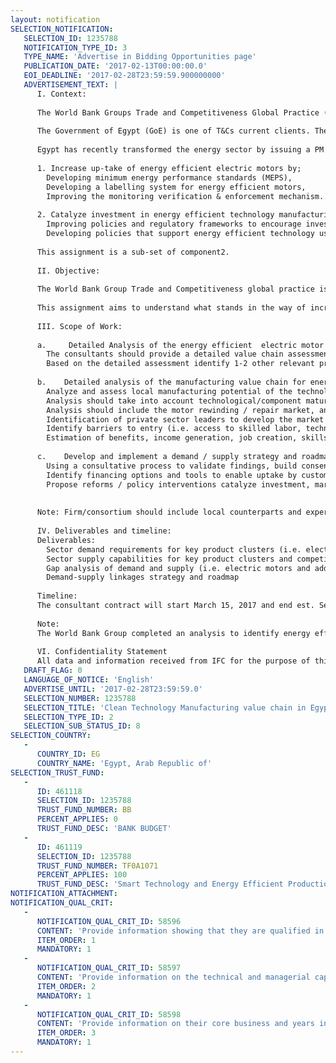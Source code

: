 ```yaml
---
layout: notification
SELECTION_NOTIFICATION: 
   SELECTION_ID: 1235788
   NOTIFICATION_TYPE_ID: 3
   TYPE_NAME: 'Advertise in Bidding Opportunities page'
   PUBLICATION_DATE: '2017-02-13T00:00:00.0'
   EOI_DEADLINE: '2017-02-28T23:59:59.900000000'
   ADVERTISEMENT_TEXT: |
      I. Context:
      
      The World Bank Groups Trade and Competitiveness Global Practice (T&C) provides a comprehensive array of solutions to support the efforts of client governments to boost trade and investment, to improve productivity and competitiveness at the national and industry levels, and to create a better environment in general for business operations. Operating under T&C, the Climate Efficient Industries (CEI) initiative aims to enhance the competitiveness of manufacturing firms through climate-friendly resource efficiency measures. The initiative works with client governments to implement policies and processes that are beneficial to firms, the economy, and climate change mitigation. The main focus of the initiative is on creating an enabling environment with interventions for energy, water and waste efficiency related policy and regulations, standards and labeling, and financial mechanisms through strategic dialogue platforms that engage various stakeholders.
      
      The Government of Egypt (GoE) is one of T&Cs current clients. The country has committed to improving and promoting energy efficiency driven by the energy security risks associated with the pressures from growing population and rising fuel demand on its finite fossil fuel supply. This shortage of traditional fuels poses a serious challenge to the industrial growth of Egypt. The industrial sector energy demand amounts to approximately one third of final energy production. Yet energy efficiency within industries is not adequately exploited due to high energy subsidies, the lack of an effective policy framework, weak environmental law enforcement, and the lack of availability of clean technologies in the local market, among other factors. 
      
      Egypt has recently transformed the energy sector by issuing a PM Decree in 2014 increasing electricity tariffs and phasing-out subsidies by 2019. Accordingly, the Ministry of Trade & Industry (MoTI) is implementing an energy efficiency program to lower the energy security risks for industries and improve their international competitiveness while encouraging growth in green manufacturing and services. MoTI has requested World Bank Group assistance on developing the regulatory and institutional structure and regulatory framework to support activities on industrial energy efficiency and get them started on high impact initiatives on standards and labeling for industrial equipment. The program focuses on 2 components:
      
      1. Increase up-take of energy efficient electric motors by;
      	Developing minimum energy performance standards (MEPS),
      	Developing a labelling system for energy efficient motors,
      	Improving the monitoring verification & enforcement mechanism.
      
      2. Catalyze investment in energy efficient technology manufacturing and increasing their availability and use by industries by;
      	Improving policies and regulatory frameworks to encourage investment in energy efficient technology manufacturing,
      	Developing policies that support energy efficient technology use by industries.
      
      This assignment is a sub-set of component2.
      
      II. Objective:
      
      The World Bank Group Trade and Competitiveness global practice is working with the Government of Egypt (GoE) to lower the risks for its industries, posed by energy shortages and future increases in energy costs, and improve their competitiveness.
      
      This assignment aims to understand what stands in the way of increasing linkages between energy efficient motors manufacturers, and local suppliers, and developing a strategy and implementation plan for embedding suppliers into the clean technology manufacturing supply chain.  The approach to the assignment is to include other related clean technology products which could benefit from similar local suppliers thereby increasing the demand side of the value chain (i.e. motors used in white goods and other equipment to be identified through the assignment). . The final deliverable should articulate the market potential in the Egyptian market for private sector investment, provide detailed analysis of the manufacturing value chain in Egypt. 
      
      III. Scope of Work:
      
      a.	 Detailed Analysis of the energy efficient  electric motor value chain and identify other related end products (i.e. white goods, pumps) which could benefit from similar component inputs in Egypt 
      	The consultants should provide a detailed value chain assessment of the motor value chain and its components in Egypt. 
      	Based on the detailed assessment identify 1-2 other relevant products (i.e. white goods, pumps) which could benefit for similar components, inputs, or services. The end products would be identified based on an agreed upon criteria and demand potential.
      
      b.	Detailed analysis of the manufacturing value chain for energy efficient electric motors and related technology identified and the potential for local manufacturing capacity to supply potential demand.
      	Analyze and assess local manufacturing potential of the technology in Egypt including metrics such as but not limited to: labor availability/cost, resource availability/cost, manufacturing ability, component demand, cost factors, risks, innovation capacity, payback period and others to be determined.
      	Analysis should take into account technological/component maturity, competition, upstream availability/reliability/quality, local industry ability / interest to adapt local production to supply components, among others factors.
      	Analysis should include the motor rewinding / repair market, and ability for them to adapt their practices / services to participate in energy efficient motor components market. 
      	Identification of private sector leaders to develop the market (throughout the value chain).
      	Identify barriers to entry (i.e. access to skilled labor, technological complexity, capital intensity, etc.) for manufacturers / component manufacturers and possible actions to unlock barriers and develop the market. 
      	Estimation of benefits, income generation, job creation, skills development etc.
      
      c.	Develop and implement a demand / supply strategy and roadmap for the development of local manufacturing capacity of energy efficient electric motor and related technology in Egypt
      	Using a consultative process to validate findings, build consensus, and ensure stakeholder buy-in to develop a roadmap with key milestones and actions. Roadmap should identify key actions to be carried out by the private sector, government, and other relevant actors to unlock the market in the short and medium to long term.
      	Identify financing options and tools to enable uptake by customers, including those tools which are not currently available in Egypt.
      	Propose reforms / policy interventions catalyze investment, market growth, and address consumer up-take barriers.  
      
      
      Note: Firm/consortium should include local counterparts and expertise for regular follow-up and implementation support.
      
      IV. Deliverables and timeline: 
      Deliverables:
      	Sector demand requirements for key product clusters (i.e. electric motors and additional related technologies)
      	Sector supply capabilities for key product clusters and competitive benchmarking (i.e. electric motors and additional related technologies)
      	Gap analysis of demand and supply (i.e. electric motors and additional related technologies)
      	Demand-supply linkages strategy and roadmap 
      
      Timeline:
      The consultant contract will start March 15, 2017 and end est. September 30 2017. 
      
      Note: 
      The World Bank Group completed an analysis to identify energy efficient technology with growing demand in Egypt and local manufacturing and / or component manufacturing potential. From that analysis several technologies were identified of which this assignment looks to follow-up on in depth.  If firms would like access to this report, they must sign a Non-Disclosure Agreement (NDA).
      
      VI. Confidentiality Statement
      All data and information received from IFC for the purpose of this assignment are to be treated confidentially and are only to be used in connection with the execution of these Terms of Reference. All intellectual property rights arising from the execution of these Terms of Reference are assigned to IFC. The contents of written materials obtained and used in this assignment may not be disclosed to any third parties without the expressed advance written authorization of the IFC.
   DRAFT_FLAG: 0
   LANGUAGE_OF_NOTICE: 'English'
   ADVERTISE_UNTIL: '2017-02-28T23:59:59.0'
   SELECTION_NUMBER: 1235788
   SELECTION_TITLE: 'Clean Technology Manufacturing value chain in Egypt'
   SELECTION_TYPE_ID: 2
   SELECTION_SUB_STATUS_ID: 8
SELECTION_COUNTRY: 
   - 
      COUNTRY_ID: EG
      COUNTRY_NAME: 'Egypt, Arab Republic of'
SELECTION_TRUST_FUND: 
   - 
      ID: 461118
      SELECTION_ID: 1235788
      TRUST_FUND_NUMBER: BB
      PERCENT_APPLIES: 0
      TRUST_FUND_DESC: 'BANK BUDGET'
   - 
      ID: 461119
      SELECTION_ID: 1235788
      TRUST_FUND_NUMBER: TF0A1071
      PERCENT_APPLIES: 100
      TRUST_FUND_DESC: 'Smart Technology and Energy Efficient Production (STEP)'
NOTIFICATION_ATTACHMENT: 
NOTIFICATION_QUAL_CRIT: 
   - 
      NOTIFICATION_QUAL_CRIT_ID: 58596
      CONTENT: 'Provide information showing that they are qualified in the field of the assignment.'
      ITEM_ORDER: 1
      MANDATORY: 1
   - 
      NOTIFICATION_QUAL_CRIT_ID: 58597
      CONTENT: 'Provide information on the technical and managerial capabilities of the firm.'
      ITEM_ORDER: 2
      MANDATORY: 1
   - 
      NOTIFICATION_QUAL_CRIT_ID: 58598
      CONTENT: 'Provide information on their core business and years in business.'
      ITEM_ORDER: 3
      MANDATORY: 1
---
```

